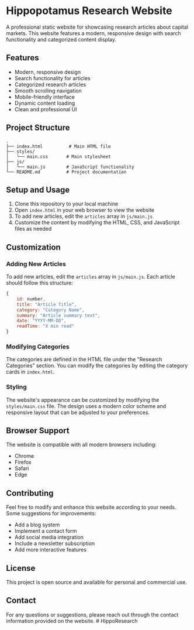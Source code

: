 # Hippopotamus Research Website

A professional static website for showcasing research articles about capital markets. This website features a modern, responsive design with search functionality and categorized content display.

## Features

- Modern, responsive design
- Search functionality for articles
- Categorized research articles
- Smooth scrolling navigation
- Mobile-friendly interface
- Dynamic content loading
- Clean and professional UI

## Project Structure

```
.
├── index.html          # Main HTML file
├── styles/
│   └── main.css       # Main stylesheet
├── js/
│   └── main.js        # JavaScript functionality
└── README.md          # Project documentation
```

## Setup and Usage

1. Clone this repository to your local machine
2. Open `index.html` in your web browser to view the website
3. To add new articles, edit the `articles` array in `js/main.js`
4. Customize the content by modifying the HTML, CSS, and JavaScript files as needed

## Customization

### Adding New Articles

To add new articles, edit the `articles` array in `js/main.js`. Each article should follow this structure:

```javascript
{
    id: number,
    title: "Article Title",
    category: "Category Name",
    summary: "Article summary text",
    date: "YYYY-MM-DD",
    readTime: "X min read"
}
```

### Modifying Categories

The categories are defined in the HTML file under the "Research Categories" section. You can modify the categories by editing the category cards in `index.html`.

### Styling

The website's appearance can be customized by modifying the `styles/main.css` file. The design uses a modern color scheme and responsive layout that can be adjusted to your preferences.

## Browser Support

The website is compatible with all modern browsers including:
- Chrome
- Firefox
- Safari
- Edge

## Contributing

Feel free to modify and enhance this website according to your needs. Some suggestions for improvements:
- Add a blog system
- Implement a contact form
- Add social media integration
- Include a newsletter subscription
- Add more interactive features

## License

This project is open source and available for personal and commercial use.

## Contact

For any questions or suggestions, please reach out through the contact information provided on the website. # HippoResearch
